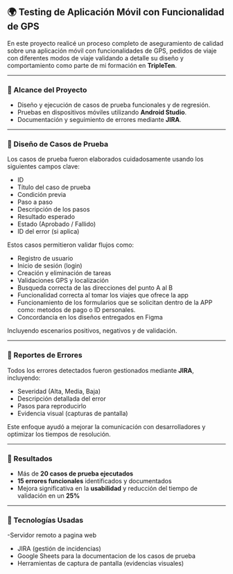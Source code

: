 ## 🌍 Testing de Aplicación Móvil con Funcionalidad de GPS

En este proyecto realicé un proceso completo de aseguramiento de calidad sobre una aplicación móvil con funcionalidades de GPS, pedidos de viaje con diferentes modos de viaje validando a detalle su diseño y comportamiento como parte de mi formación en **TripleTen**.

---

### 🔎 Alcance del Proyecto

- Diseño y ejecución de casos de prueba funcionales y de regresión.  
- Pruebas en dispositivos móviles utilizando **Android Studio**.  
- Documentación y seguimiento de errores mediante **JIRA**.  

---

### 🔧 Diseño de Casos de Prueba

Los casos de prueba fueron elaborados cuidadosamente usando los siguientes campos clave:

- ID  
- Título del caso de prueba  
- Condición previa  
- Paso a paso  
- Descripción de los pasos  
- Resultado esperado  
- Estado (Aprobado / Fallido)  
- ID del error (si aplica)  

Estos casos permitieron validar flujos como:
- Registro de usuario
- Inicio de sesión (login)
- Creación y eliminación de tareas
- Validaciones GPS y localización
- Busqueda correcta de las direcciones del punto A al B
- Funcionalidad correcta al tomar los viajes que ofrece la app
- Funcionamiento de los formularios  que se solicitan dentro de la APP como: metodos de pago o ID personales.
- Concordancia en los diseños entregados en Figma


Incluyendo escenarios positivos, negativos y de validación.

---

### 🧐 Reportes de Errores

Todos los errores detectados fueron gestionados mediante **JIRA**, incluyendo:

- Severidad (Alta, Media, Baja)  
- Descripción detallada del error  
- Pasos para reproducirlo  
- Evidencia visual (capturas de pantalla)  

Este enfoque ayudó a mejorar la comunicación con desarrolladores y optimizar los tiempos de resolución.

---

### 🌟 Resultados

- Más de **20 casos de prueba ejecutados**  
- **15 errores funcionales** identificados y documentados  
- Mejora significativa en la **usabilidad** y reducción del tiempo de validación en un **25%**  

---

### 📆 Tecnologías Usadas

-Servidor remoto a pagina web
- JIRA (gestión de incidencias)
- Google Sheets para la documentacion de los casos de prueba
- Herramientas de captura de pantalla (evidencias visuales)

